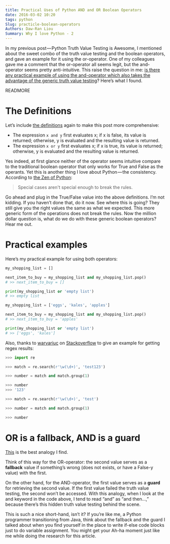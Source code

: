 ```yaml
---
title: Practical Uses of Python AND and OR Boolean Operators
date: 2016-03-02 10:20
tags: python
Slug: practicle-boolean-operators
Authors: Daw-Ran Liou
Summary: Why I love Python - 2
---
```


In my previous post — Python Truth Value Testing is Awesome, 
I mentioned about the sweet combo of the truth value testing and the boolean operators,
and gave an example for it using the or-operator. One of my colleagues gave me a comment
that the or-operator all seems legit, but the and-operator seems pretty anti-intuitive.
This raise the question in me: [is there any practical example of using the and-operator
which also takes the advantage of the generic truth value testing](http://stackoverflow.com/questions/35657101/practical-examples-of-python-and-operator)?
Here’s what I found.

READMORE

# The Definitions

Let’s include [the definitions](https://docs.python.org/3.5/reference/expressions.html#boolean-operations)
again to make this post more comprehensive:

* The expression `x and y` first evaluates x; if x is false, its value is returned; otherwise, y is evaluated and the resulting value is returned.
* The expression `x or y` first evaluates x; if x is true, its value is returned; otherwise, y is evaluated and the resulting value is returned.

Yes indeed, at first glance neither of the operator seems intuitive compare to the
traditional boolean operator that only works for True and False as the operants.
Yet this is another thing I love about Python — the consistency. According to
[the Zen of Python](https://www.python.org/dev/peps/pep-0020/):

> Special cases aren't special enough to break the rules.

Go ahead and plug in the True/False value into the above definitions. I’m not kidding.
If you haven’t done that, do it now. See where this is going? They still give you the
right values the same as what we expected. This more generic form of the operations does
not break the rules. Now the million dollar question is, what do we do with these generic
boolean operators? Hear me out.

# Practical examples

Here’s my practical example for using both operators:

```python
my_shopping_list = []

next_item_to_buy = my_shopping_list and my_shopping_list.pop()
# >> next_item_to_buy = []

print(my_shopping_list or 'empty list')
# >> empty list

my_shopping_list = ['eggs', 'kales', 'apples']

next_item_to_buy = my_shopping_list and my_shopping_list.pop()
# >> next_item_to_buy = 'apples'

print(my_shopping_list or 'empty list')
# >> ['eggs', 'kales']
```

Also, thanks to [warvariuc](http://stackoverflow.com/users/248296/warvariuc)
on [Stackoverflow](http://stackoverflow.com/questions/35657101/practical-examples-of-python-and-operator/35662540#35662540)
to give an example for getting regex results:

```python
>>> import re

>>> match = re.search(r'\w(\d+)', 'test123')

>>> number = match and match.group(1)

>>> number
>>> '123'

>>> match = re.search(r'\w(\d+)', 'test')

>>> number = match and match.group(1)

>>> number
```

# OR is a fallback, AND is a guard
[This](http://stackoverflow.com/questions/4477850/python-and-or-operators-return-value/28321263#28321263)
is the best analogy I find.

Think of this way for the OR-operator: the second value serves as a __fallback__ value if something’s wrong
(does not exists, or have a False-y value) with the first.

On the other hand, for the AND-operator, the first value serves as a __guard__ for retrieving the second value.
If the first value failed the truth value testing, the second won’t be accessed. With this analogy,
when I look at the and keyword in the code above, I tend to read “and” as “and then…,” because there’s
this hidden truth value testing behind the scene.

This is such a nice short-hand, isn’t it? If you’re like me, a Python programmer transitioning from Java,
think about the fallback and the guard I talked about when you find yourself in the place to write if-else
code blocks just to do variable assignment. You might get your Ah-ha moment just like me while doing the
research for this article.
